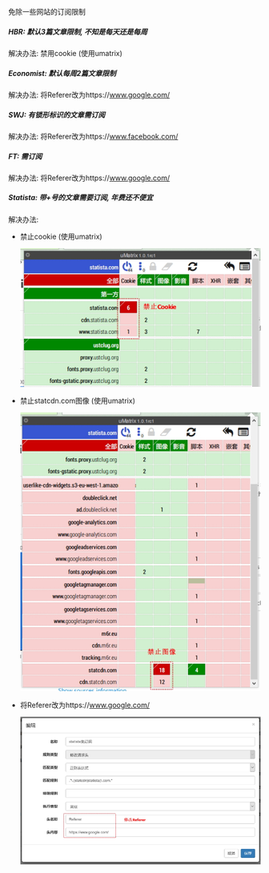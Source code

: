 免除一些网站的订阅限制

##### HBR: 默认3篇文章限制, 不知是每天还是每周

解决办法: 禁用cookie (使用umatrix)

##### Economist: 默认每周2篇文章限制

解决办法: 将Referer改为https://www.google.com/

##### SWJ: 有锁形标识的文章需订阅

解决办法: 将Referer改为https://www.facebook.com/

##### FT: 需订阅

解决办法: 将Referer改为https://www.google.com/

##### Statista: 带+号的文章需要订阅, 年费还不便宜

解决办法:

- 禁止cookie (使用umatrix)

    ![](img/statista-1.jpg)
    
- 禁止statcdn.com图像 (使用umatrix)

    ![](img/statista-2.jpg)
    
- 将Referer改为https://www.google.com/

    ![](img/statista-3.jpg)